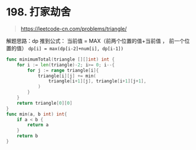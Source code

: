# 198. 打家劫舍

> https://leetcode-cn.com/problems/triangle/

解题思路：dp
推到公式：
当前值 = MAX（前两个位置的值+当前值 ， 前一个位置的值）
`dp[i] = max(dp[i-2]+num[i], dp[i-1])`

```go
func minimumTotal(triangle [][]int) int {
    for i := len(triangle)-2; i>= 0; i--{
        for j := range triangle[i]{
            triangle[i][j] += min(
                triangle[i+1][j], triangle[i+1][j+1],
            )
        }
    }
    return triangle[0][0]
}
func min(a, b int) int{
    if a < b {
        return a
    }
    return b
}
```
